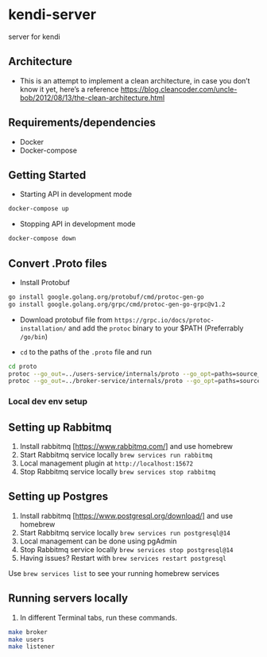 # kendi-server

server for kendi

## Architecture

- This is an attempt to implement a clean architecture, in case you don’t know it yet, here’s a reference https://blog.cleancoder.com/uncle-bob/2012/08/13/the-clean-architecture.html

## Requirements/dependencies

- Docker
- Docker-compose

## Getting Started

- Starting API in development mode

```sh
docker-compose up
```

- Stopping API in development mode

```sh
docker-compose down
```

## Convert .Proto files

- Install Protobuf

```sh
go install google.golang.org/protobuf/cmd/protoc-gen-go
go install google.golang.org/grpc/cmd/protoc-gen-go-grpc@v1.2
```

- Download protobuf file from `https://grpc.io/docs/protoc-installation/` and add the `protoc` binary to your $PATH (Preferrably `/go/bin`)

- `cd` to the paths of the `.proto` file and run

```sh
cd proto
protoc --go_out=../users-service/internals/proto --go_opt=paths=source_relative --go-grpc_out=../users-service/internals/proto --go-grpc_opt=paths=source_relative users.proto
protoc --go_out=../broker-service/internals/proto --go_opt=paths=source_relative --go-grpc_out=../broker-service/internals/proto --go-grpc_opt=paths=source_relative users.proto
```

### Local dev env setup

## Setting up Rabbitmq

1. Install rabbitmq [https://www.rabbitmq.com/] and use homebrew
2. Start Rabbitmq service locally `brew services run rabbitmq`
3. Local management plugin at `http://localhost:15672`
4. Stop Rabbitmq service locally `brew services stop rabbitmq`

## Setting up Postgres

1. Install rabbitmq [https://www.postgresql.org/download/] and use homebrew
2. Start Rabbitmq service locally `brew services run postgresql@14`
3. Local management can be done using pgAdmin
4. Stop Rabbitmq service locally `brew services stop postgresql@14`
5. Having issues? Restart with `brew services restart postgresql`

Use `brew services list` to see your running homebrew services

## Running servers locally

1. In different Terminal tabs, run these commands.

```sh
make broker
make users
make listener
```
